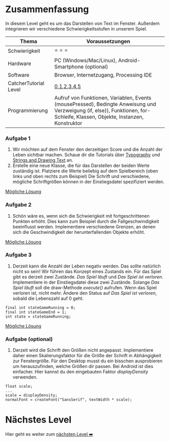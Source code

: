 # Zusammenfassung
In diesem Level geht es um das Darstellen von Text im Fenster. Außerdem integrieren wir verschiedene Schwierigkeitsstufen in unserem Spiel.

| Thema                 | Voraussetzungen         |
| --------------------- | ----------------------- |
| Schwierigkeit         | :star: :star: :star:        |
| Hardware              | PC (Windows/Mac/Linux), Android-Smartphone (optional)  |
| Software              | Browser, Internetzugang, Processing IDE  |
| CatcherTutorial Level | [0](https://github.com/Flocksserver/CatcherTutorial/blob/master/tutorial/Level0/Processing_Tutorial_Level_%230-CatcherGameTutorial.md),[1](https://github.com/Flocksserver/CatcherTutorial/blob/master/tutorial/Level1/Processing_Tutorial_Level_%231-CatcherGameTutorial.md),[2](https://github.com/Flocksserver/CatcherTutorial/blob/master/tutorial/Level2/Processing_Tutorial_Level_%232-CatcherGameTutorial.md),[3](https://github.com/Flocksserver/CatcherTutorial/blob/master/tutorial/Level3/Processing_Tutorial_Level_%233-CatcherGameTutorial.md),[4](https://github.com/Flocksserver/CatcherTutorial/blob/master/tutorial/Level4/Processing_Tutorial_Level_%234-CatcherGameTutorial.md),[5](https://github.com/Flocksserver/CatcherTutorial/blob/master/tutorial/Level5/Processing_Tutorial_Level_%235-CatcherGameTutorial.md)                        |
| Programmierung        | Aufruf von Funktionen, Variablen,  Events (mousePressed), Bedingte Anweisung und Verzweigung (if, else)), Funktionen, for-Schleife, Klassen, Objekte, Instanzen, Konstruktor|

### Aufgabe 1
1. Wir möchten auf dem Fenster den derzeitigen Score und die Anzahl der Leben sichtbar machen. Schaue dir die Tutorials über [Typography](https://processing.org/tutorials/typography) und [Strings and Drawing Text](https://processing.org/tutorials/text) an.
2. Erstelle eine neue Klasse, die für das Darstellen der beiden Werte zuständig ist. Platziere die Werte beliebig auf dem Spielbereich (oben links und oben rechts zum Beispiel) Die Schrift und verschiedene, mögliche Schriftgrößen können in der Einstiegsdatei spezifiziert werden.

[Mögliche Lösung](https://github.com/Flocksserver/CatcherTutorial/blob/master/tutorial/Level6/CatcherTutorialLevel6A1)

### Aufgabe 2
1. Schön wäre es, wenn sich die Schwierigkeit mit fortgeschrittenen Punkten erhöht. Dies kann zum Beispiel durch die Fallgeschwindigkeit beeinflusst werden. Implementiere verschiedene Grenzen, an denen sich die Geschwindigkeit der herunterfallenden Objekte erhöht.

[Mögliche Lösung](https://github.com/Flocksserver/CatcherTutorial/blob/master/tutorial/Level6/CatcherTutorialLevel6A2)

### Aufgabe 3
1. Derzeit kann die Anzahl der Leben negativ werden. Das sollte natürlich nicht so sein! Wir führen das Konzept eines Zustands ein. Für das Spiel gibt es derzeit zwei Zustände. *Das Spiel läuft* und *Das Spiel ist verloren*. Implementiere in der Einstiegsdatei diese zwei Zustände. Solange *Das Spiel läuft* soll die draw-Methode *execute()* aufrufen. Wenn das Spiel verloren ist, nicht mehr. Ändere den Status auf *Das Spiel ist verloren*, sobald die Lebenszahl auf 0 geht.
```processing
final int stateGameRunning = 0;
final int stateGameEnd = 1;
int state = stateGameRunning;
```

[Mögliche Lösung](https://github.com/Flocksserver/CatcherTutorial/blob/master/tutorial/Level6/CatcherTutorialLevel6A3)

### Aufgabe (optional)
1. Derzeit wird die Schrift den Größen nicht angepasst. Implementiere daher einen Skalierungsfaktor für die Größe der Schrift in Abhängigkeit zur Fenstergröße. Für den Desktop musst du ein bisschen ausprobieren um herauszufinden, welche Größen dir passen. Bei Android ist dies einfacher. Hier kannst du den eingebauten Faktor *displayDensity* verwenden.
```processing
float scale;
...
scale = displayDensity;
normalFont = createFont("SansSerif", textWidth * scale);
```

# Nächstes Level
Hier geht es weiter zum [nächsten Level :arrow_right:](https://github.com/Flocksserver/CatcherTutorial/blob/master/tutorial/Level7/Processing_Tutorial_Level_%237-CatcherGameTutorial.md)
